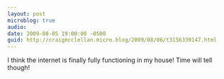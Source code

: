 ```yaml
---
layout: post
microblog: true
audio: 
date: 2009-08-05 19:00:00 -0500
guid: http://craigmcclellan.micro.blog/2009/08/06/t3156339147.html
---
```

I think the internet is finally fully functioning in my house!  Time will tell though!
